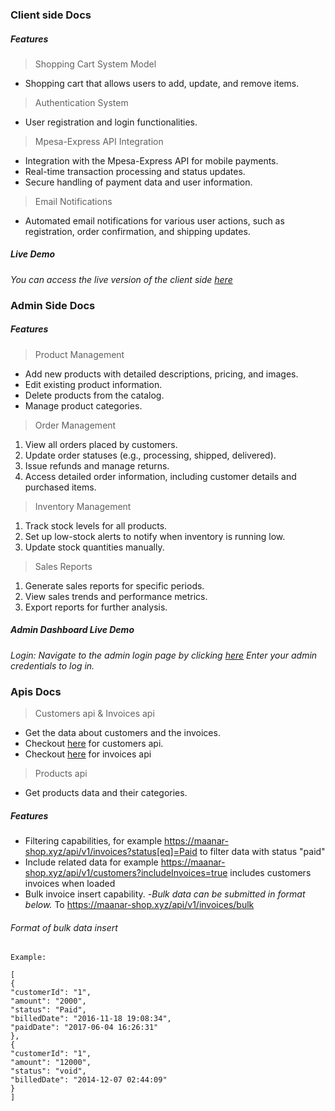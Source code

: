 ### Client side Docs

##### Features

>Shopping Cart System Model
- Shopping cart that allows users to add, update, and remove items.
>Authentication System
- User registration and login functionalities.
>Mpesa-Express API Integration
- Integration with the Mpesa-Express API for mobile payments.
- Real-time transaction processing and status updates.
- Secure handling of payment data and user information.

>Email Notifications
- Automated email notifications for various user actions, such as registration, order confirmation, and shipping updates.
##### Live Demo

*You can access the live version of the client side [here](https://maanar-shop.xyz)*

### Admin Side Docs

##### Features


>Product Management

- Add new products with detailed descriptions, pricing, and images. 
- Edit existing product information. 
- Delete products from the catalog. 
- Manage product categories.

>Order Management

1. View all orders placed by customers.
2. Update order statuses (e.g., processing, shipped, delivered).
3. Issue refunds and manage returns.
4. Access detailed order information, including customer details and purchased items.

>Inventory Management

1. Track stock levels for all products.
2. Set up low-stock alerts to notify when inventory is running low.
3. Update stock quantities manually.

>Sales Reports
1. Generate sales reports for specific periods.
2. View sales trends and performance metrics.
3. Export reports for further analysis.


##### Admin Dashboard Live Demo

*Login: Navigate to the admin login page by clicking [here](https://maanar-shop.xyz/admin/home) Enter your admin credentials to log in.*

### Apis Docs

> Customers api & Invoices api
- Get the data about customers and the invoices. 
- Checkout [here](https://maanar-shop.xyz/api/v1/customers) for customers api.
- Checkout [here](https://maanar-shop.xyz/api/v1/invoices) for invoices api

>Products api
- Get products data and their categories. 

##### Features 
- Filtering capabilities, for example https://maanar-shop.xyz/api/v1/invoices?status[eq]=Paid to filter data with status "paid"
- Include related data for example https://maanar-shop.xyz/api/v1/customers?includeInvoices=true includes customers invoices when loaded
- Bulk invoice insert capability. -*Bulk data can be submitted in format below.* To https://maanar-shop.xyz/api/v1/invoices/bulk
###### Format of bulk data insert


```array
Example:

[
{
"customerId": "1",
"amount": "2000",
"status": "Paid",
"billedDate": "2016-11-18 19:08:34",
"paidDate": "2017-06-04 16:26:31"
},
{
"customerId": "1",
"amount": "12000",
"status": "void",
"billedDate": "2014-12-07 02:44:09"
}
]
```
